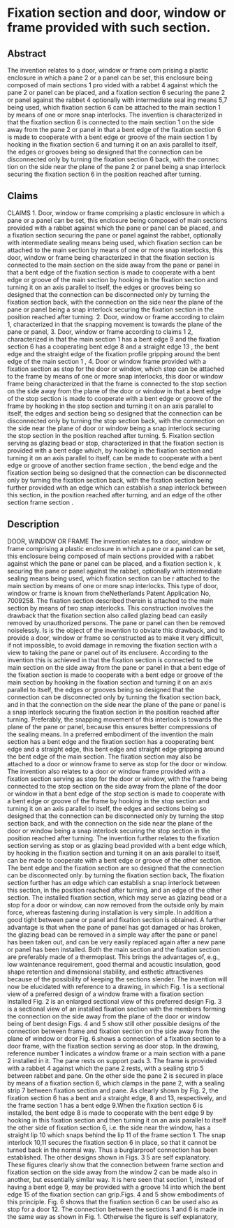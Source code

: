 # Fixation section and door, window or frame provided with such section.

## Abstract
The invention relates to a door, window or frame com prising a plastic enclosure in which a pane 2 or a panel can be set, this enclosure being composed of main sections 1 pro vided with a rabbet 4 against which the pane 2 or panel can be placed, and a fixation section 6 securing the pane 2 or panel against the rabbet 4 optionally with intermediate seal ing means 5,7 being used, which fixation section 6 can be attached to the main section 1 by means of one or more snap interlocks. The invention is characterized in that the fixation section 6 is connected to the main section 1 on the side away from the pane 2 or panel in that a bent edge of the fixation section 6 is made to cooperate with a bent edge or groove of the main section 1 by hooking in the fixation section 6 and turning it on an axis parallel to itself, the edges or grooves being so designed that the connection can be disconnected only by turning the fixation section 6 back, with the connec tion on the side near the plane of the pane 2 or panel being a snap interlock securing the fixation section 6 in the position reached after turning.

## Claims
CLAIMS 1. Door, window or frame comprising a plastic enclosure in which a pane or a panel can be set, this enclosure being composed of main sections provided with a rabbet against which the pane or panel can be placed, and a fixation section securing the pane or panel against the rabbet, optionally with intermediate sealing means being used, which fixation section can be attached to the main section by means of one or more snap interlocks, this door, window or frame being characterized in that the fixation section is connected to the main section on the side away from the pane or panel in that a bent edge of the fixation section is made to cooperate with a bent edge or groove of the main section by hooking in the fixation section and turning it on an axis parallel to itself, the edges or grooves being so designed that the connection can be disconnected only by turning the fixation section back, with the connection on the side near the plane of the pane or panel being a snap interlock securing the fixation section in the position reached after turning. 2. Door, window or frame according to claim 1, characterized in that the snapping movement is towards the plane of the pane or panel, 3. Door, window or frame according to claims 1 2, characterized in that the main section 1 has a bent edge 9 and the fixation section 6 has a cooperating bent edge 8 and a straight edge 13 , the bent edge and the straight edge of the fixation profile gripping around the bent edge of the main section 1 , 4. Door or window frame provided with a fixation section as stop for the door or window, which stop can be attached to the frame by means of one or more snap interlocks, this door or window frame being characterized in that the frame is connected to the stop section on the side away from the plane of the door or window in that a bent edge of the stop section is made to cooperate with a bent edge or groove of the frame by hooking in the stop section and turning it on an axis parallel to itself, the edges and section being so designed that the connection can be disconnected only by turning the stop section back, with the connection on the side near the plane of door or window being a snap interlock securing the stop section in the position reached after turning. 5. Fixation section serving as glazing bead or stop, characterized in that the fixation section is provided with a bent edge which, by hooking in the fixation section and turning it on an axis parallel to itself, can be made to cooperate with a bent edge or groove of another section frame section , the bend edge and the fixation section being so designed that the connection can be disconnected only by turning the fixation section back, with the fixation section being further provided with an edge which can establish a snap interlock between this section, in the position reached after turning, and an edge of the other section frame section .

## Description
DOOR, WINDOW OR FRAME The invention relates to a door, window or frame comprising a plastic enclosure in which a pane or a panel can be set, this enclosure being composed of main sections provided with a rabbet against which the pane or panel can be placed, and a fixation section k , k securing the pane or panel against the rabbet, optionally with intermediate sealing means being used, which fixation section can be r attached to the main section by means of one or more snap interlocks. This type of door, window or frame is known from theNetherlands Patent Application No, 7009258. The fixation section described therein is attached to the main section by means of two snap interlocks. This construction involves the drawback that the fixation section also called glazing bead can easily removed by unauthorized persons. The pane or panel can then be removed noiselessly. Is is the object of the invention to obviate this drawback, and to provide a door, window or frame so constructed as to make it very difficult, if not impossible, to avoid damage in removing the fixation section with a view to taking the pane or panel out of its enclusere. According to the invention this is achieved in that the fixation section is connected to the main section on the side away from the pane or panel in that a bent edge of the fixation section is made to cooperate with a bent edge or groove of the main section by hooking in the fixation section and turning it on an axis parallel to itself, the edges or grooves being so designed that the connection can be disconnected only by turning the fixation section back, and in that the connection on the side near the plane of the pane or panel is a snap interlock securing the fixation section in the position reached after turning. Preferably, the snapping movement of this interlock is towards the plane of the pane or panel, because this ensures better compressions of the sealing means. In a preferred embodiment of the invention the main section has a bent edge and the fixation section has a cooperating bent edge and a straight edge, this bent edge and straight edge gripping around the bent edge of the main section. The fixation section may also be attached to a door or winnow frame to serve as stop for the door or window. The invention also relates to a door or window frame provided with a fixation section serving as stop for the door or window, with the frame being connected to the stop section on the side away from the plane of the door or window in that a bent edge of the stop section is made to cooperate with a bent edge or groove of the frame by hooking in the stop section and turning it on an axis parallel to itself, the edges and sections being so designed that the connection can be disconnected only by turning the stop section back, and with the connection on the side near the plane of the door or window being a snap interlock securing the stop section in the position reached after turning. The invention further relates to the fixation section serving as stop or as glazing bead provided with a bent edge which, by hooking in the fixation section and turning it on an axis parallel to itself, can be made to cooperate with a bent edge or groove of the other section. The bent edge and the fixation section are so designed that the connection can be disconnected only. by turning the fixation section back, The fixation section further has an edge which can establish a snap interlock between this section, in the position reached after turning, and an edge of the other section. The installed fixation section, which may serve as glazing bead or a stop for a door or window, can now removed from the outside only by main force, whereas fastening during installation is very simple. In addition a good tight between pane or panel and fixation section is obtained. A further advantage is that when the pane of panel has got damaged or has broken, the glazing bead can be removed in a simple way after the pane or panel has been taken out, and can be very easily replaced again after a new pane or panel has been installed. Both the main section and the fixation section are preferably made of a thermoplast. This brings the advantages of, e.g., low waintenance requirement, good thermal and acoustic insulation, good shape retention and dimensional stability, and esthetic attractivenes because of the possibility of keeping the sections slender. The invention will now be elucidated with reference to a drawing, in which Fig. 1 is a sectional view of a preferred design of a window frame with a fixation section installed Fig. 2 is an enlarged sectional view of this preferred design Fig. 3 is a sectional view of an installed fixation section with the members forming the connection on the side away from the plane of the door or window being of bent design Figs. 4 and 5 show still other possible designs of the connection between frame and fixation section on the side away from the plane of window or door Fig. 6.shows a connection of a fixation section to a door frame, with the fixation section serving as door stop. In the drawing, reference number 1 indicates a window frame or a main section with a pane 2 installed in it. The pane rests on support pads 3. The frame is provided with a rabbet 4 against which the pane 2 rests, with a sealing strip 5 between rabbet and pane. On the other side the pane 2 is secured in place by means of a fixation section 6, which clamps in the pane 2, with a sealing strip 7 between fixation section and pane. As clearly shown by Fig. 2, the fixation section 6 has a bent and a straight edge, 8 and 13, respectively, and the frame section 1 has a bent edge 9.When the fixation section 6 is installed, the bent edge 8 is made to cooperate with the bent edge 9 by hooking in this fixation section and then turning it on an axis parallel to itself the other side of fixation section 6, i.e. the side near the window, has a straight lip 10 which snaps behind the lip 11 of the frame section 1. The snap interlock 10,11 secures the fixation section 6 in place, so that it cannot be turned back in the normal way. Thus a burglarproof connection has been established. The other designs shown in Figs. 3 5 are self explanatory. These figures clearly show that the connection between frame section and fixation section on the side away from the window 2 can be made also in another, but essentially similar way. It is here seen that section 1, instead of having a bent edge 9, may be provided with a groove 14 into which the bent edge 15 of the fixation section can grip.Figs. 4 and 5 show embodiments of this principle. Fig. 6 shows that the fixation section 6 can be used also as stop for a door 12. The connection between the sections 1 and 6 is made in the same way as shown in Fig. 1. Otherwise the figure is self explanatory,